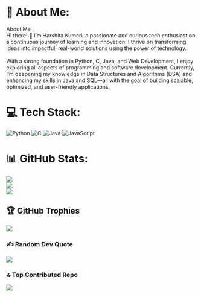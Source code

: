# 💫 About Me:
About Me<br>Hi there! 👋 I’m Harshita Kumari, a passionate and curious tech enthusiast on a continuous journey of learning and innovation. I thrive on transforming ideas into impactful, real-world solutions using the power of technology.<br><br>With a strong foundation in Python, C, Java, and Web Development, I enjoy exploring all aspects of programming and software development. Currently, I’m deepening my knowledge in Data Structures and Algorithms (DSA) and enhancing my skills in Java and SQL—all with the goal of building scalable, optimized, and user-friendly applications.


# 💻 Tech Stack:
![Python](https://img.shields.io/badge/python-3670A0?style=for-the-badge&logo=python&logoColor=ffdd54) ![C](https://img.shields.io/badge/c-%2300599C.svg?style=for-the-badge&logo=c&logoColor=white) ![Java](https://img.shields.io/badge/java-%23ED8B00.svg?style=for-the-badge&logo=openjdk&logoColor=white) ![JavaScript](https://img.shields.io/badge/javascript-%23323330.svg?style=for-the-badge&logo=javascript&logoColor=%23F7DF1E)
# 📊 GitHub Stats:
![](https://github-readme-stats.vercel.app/api?username=Harshitakumari08&theme=dark&hide_border=false&include_all_commits=false&count_private=false)<br/>
![](https://nirzak-streak-stats.vercel.app/?user=Harshitakumari08&theme=dark&hide_border=false)<br/>
![](https://github-readme-stats.vercel.app/api/top-langs/?username=Harshitakumari08&theme=dark&hide_border=false&include_all_commits=false&count_private=false&layout=compact)

## 🏆 GitHub Trophies
![](https://github-profile-trophy.vercel.app/?username=Harshitakumari08&theme=radical&no-frame=false&no-bg=false&margin-w=4)

### ✍️ Random Dev Quote
![](https://quotes-github-readme.vercel.app/api?type=horizontal&theme=radical)

### 🔝 Top Contributed Repo
![](https://github-contributor-stats.vercel.app/api?username=Harshitakumari08&limit=5&theme=dark&combine_all_yearly_contributions=true)

<!-- Proudly created with GPRM ( https://gprm.itsvg.in ) -->
